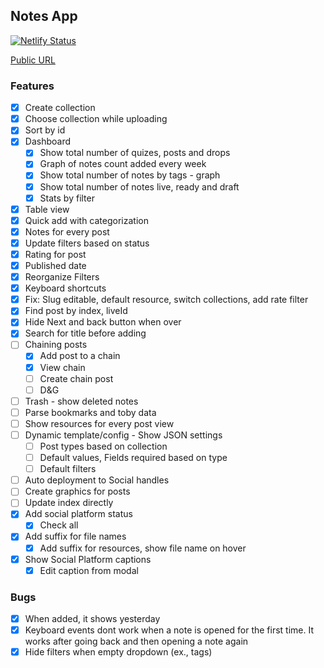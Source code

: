 ## Notes App

[![Netlify Status](https://api.netlify.com/api/v1/badges/4b034bd0-06d8-4087-a4e1-fb0c99603985/deploy-status)](https://app.netlify.com/sites/notes-appx/deploys)

[Public URL](https://notes-appx.netlify.com)

### Features

- [x] Create collection
- [x] Choose collection while uploading
- [x] Sort by id
- [x] Dashboard
  - [x] Show total number of quizes, posts and drops
  - [x] Graph of notes count added every week
  - [x] Show total number of notes by tags - graph
  - [x] Show total number of notes live, ready and draft
  - [x] Stats by filter
- [x] Table view
- [x] Quick add with categorization
- [x] Notes for every post
- [x] Update filters based on status
- [x] Rating for post
- [x] Published date
- [x] Reorganize Filters
- [x] Keyboard shortcuts
- [x] Fix: Slug editable, default resource, switch collections, add rate filter
- [x] Find post by index, liveId
- [x] Hide Next and back button when over
- [x] Search for title before adding
- [ ] Chaining posts
  - [x] Add post to a chain
  - [x] View chain
  - [ ] Create chain post
  - [ ] D&G
- [ ] Trash - show deleted notes
- [ ] Parse bookmarks and toby data
- [ ] Show resources for every post view
- [ ] Dynamic template/config - Show JSON settings
  - [ ] Post types based on collection
  - [ ] Default values, Fields required based on type
  - [ ] Default filters
- [ ] Auto deployment to Social handles
- [ ] Create graphics for posts
- [ ] Update index directly
- [x] Add social platform status
  - [x] Check all
- [x] Add suffix for file names
  - [x] Add suffix for resources, show file name on hover
- [x] Show Social Platform captions
  - [x] Edit caption from modal

### Bugs

- [x] When added, it shows yesterday
- [x] Keyboard events dont work when a note is opened for the first time. It works after going back and then opening a note again
- [x] Hide filters when empty dropdown (ex., tags)
